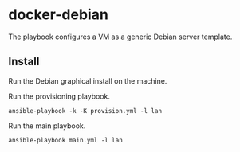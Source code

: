 # docker-debian

The playbook configures a VM as a generic Debian server template.

## Install

Run the Debian graphical install on the machine.

Run the provisioning playbook.

```
ansible-playbook -k -K provision.yml -l lan
```

Run the main playbook.

```
ansible-playbook main.yml -l lan
```
